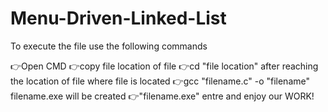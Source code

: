 # Menu-Driven-Linked-List

To execute the file use the following commands

👉Open CMD
👉copy file location of file 
👉cd "file location"
   after reaching the location of file where file is located
👉gcc "filename.c" -o "filename"
   filename.exe will be created 
👉"filename.exe" entre and enjoy our WORK!
